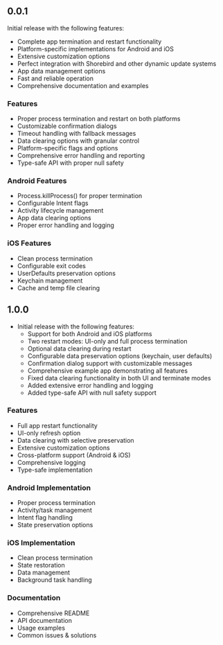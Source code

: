 ## 0.0.1

Initial release with the following features:

* Complete app termination and restart functionality
* Platform-specific implementations for Android and iOS
* Extensive customization options
* Perfect integration with Shorebird and other dynamic update systems
* App data management options
* Fast and reliable operation
* Comprehensive documentation and examples

### Features

* Proper process termination and restart on both platforms
* Customizable confirmation dialogs
* Timeout handling with fallback messages
* Data clearing options with granular control
* Platform-specific flags and options
* Comprehensive error handling and reporting
* Type-safe API with proper null safety

### Android Features

* Process.killProcess() for proper termination
* Configurable Intent flags
* Activity lifecycle management
* App data clearing options
* Proper error handling and logging

### iOS Features

* Clean process termination
* Configurable exit codes
* UserDefaults preservation options
* Keychain management
* Cache and temp file clearing

## 1.0.0

* Initial release with the following features:
  * Support for both Android and iOS platforms
  * Two restart modes: UI-only and full process termination
  * Optional data clearing during restart
  * Configurable data preservation options (keychain, user defaults)
  * Confirmation dialog support with customizable messages
  * Comprehensive example app demonstrating all features
  * Fixed data clearing functionality in both UI and terminate modes
  * Added extensive error handling and logging
  * Added type-safe API with null safety support

### Features
- Full app restart functionality
- UI-only refresh option
- Data clearing with selective preservation
- Extensive customization options
- Cross-platform support (Android & iOS)
- Comprehensive logging
- Type-safe implementation

### Android Implementation
- Proper process termination
- Activity/task management
- Intent flag handling
- State preservation options

### iOS Implementation
- Clean process termination
- State restoration
- Data management
- Background task handling

### Documentation
- Comprehensive README
- API documentation
- Usage examples
- Common issues & solutions
